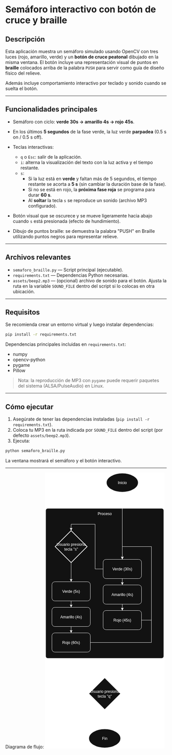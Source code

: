 # Semáforo interactivo con botón de cruce y braille

## Descripción

Esta aplicación muestra un semáforo simulado usando OpenCV con tres luces (rojo, amarillo, verde) y un **botón de cruce peatonal** dibujado en la misma ventana. El botón incluye una representación visual de puntos en **braille** colocados arriba de la palabra `PUSH` para servir como guía de diseño físico del relieve.

Además incluye comportamiento interactivo por teclado y sonido cuando se suelta el botón.

---

## Funcionalidades principales

* Semáforo con ciclo: **verde 30s → amarillo 4s → rojo 45s**.
* En los últimos **5 segundos** de la fase verde, la luz verde **parpadea** (0.5 s on / 0.5 s off).
* Teclas interactivas:

  * `q` o `Esc`: salir de la aplicación.
  * `i`: alterna la visualización del texto con la luz activa y el tiempo restante.
  * `s`:
    * Si la luz está en **verde** y faltan más de 5 segundos, el tiempo restante se acorta a **5 s** (sin cambiar la duración base de la fase).
    * Si no se está en rojo, la **próxima fase roja** se programa para durar **60 s**.
    * Al **soltar** la tecla `s` se reproduce un sonido (archivo MP3 configurado).
* Botón visual que se oscurece y se mueve ligeramente hacia abajo cuando `s` está presionada (efecto de hundimiento).
* Dibujo de puntos braille: se demuestra la palabra "PUSH" en Braille utilizando puntos negros para representar relieve.

---

## Archivos relevantes

* `semaforo_braille.py` — Script principal (ejecutable).
* `requirements.txt` — Dependencias Python necesarias.
* `assets/beep2.mp3` — (opcional) archivo de sonido para el botón. Ajusta la ruta en la variable `SOUND_FILE` dentro del script si lo colocas en otra ubicación.

---

## Requisitos

Se recomienda crear un entorno virtual y luego instalar dependencias:

```bash
pip install -r requirements.txt
```

Dependencias principales incluidas en `requirements.txt`:

* numpy
* opencv-python
* pygame
* Pillow

> Nota: la reproducción de MP3 con `pygame` puede requerir paquetes del sistema (ALSA/PulseAudio) en Linux.

---

## Cómo ejecutar

1. Asegúrate de tener las dependencias instaladas (`pip install -r requirements.txt`).
2. Coloca tu MP3 en la ruta indicada por `SOUND_FILE` dentro del script (por defecto `assets/beep2.mp3`).
3. Ejecuta:

```bash
python semaforo_braille.py
```

La ventana mostrará el semáforo y el botón interactivo.

---

Diagrama de flujo:
![Diagrama de Flujo](assets/diagrama_flujo_semaforo.png)